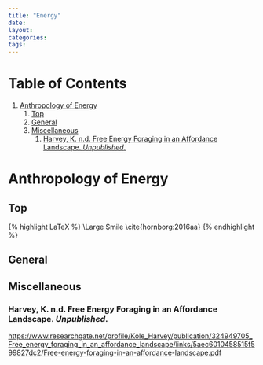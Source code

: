 ```yaml
---
title: "Energy"
date: 
layout: 
categories: 
tags: 
---
```


# Table of Contents

1.  [Anthropology of Energy](#org2fed78a)
    1.  [Top](#orga6d0aac)
    2.  [General](#orgdaeeee2)
    3.  [Miscellaneous](#orgbede472)
        1.  [Harvey, K. n.d. Free Energy Foraging in an Affordance Landscape. *Unpublished*.](#orgae270c3)


<a id="org2fed78a"></a>

# Anthropology of Energy


<a id="orga6d0aac"></a>

## Top

{% highlight LaTeX %}
\Large Smile \cite{hornborg:2016aa}
{% endhighlight %}


<a id="orgdaeeee2"></a>

## General


<a id="orgbede472"></a>

## Miscellaneous


<a id="orgae270c3"></a>

### Harvey, K. n.d. Free Energy Foraging in an Affordance Landscape. *Unpublished*.

<https://www.researchgate.net/profile/Kole_Harvey/publication/324949705_Free_energy_foraging_in_an_affordance_landscape/links/5aec6010458515f599827dc2/Free-energy-foraging-in-an-affordance-landscape.pdf>
